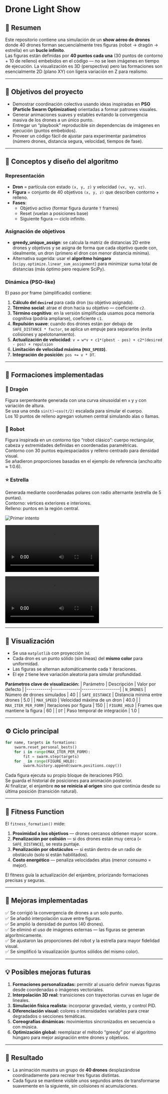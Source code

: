 # Drone Light Show 

## 📘 Resumen
Este repositorio contiene una simulación de un **show aéreo de drones** donde 40 drones forman secuencialmente tres figuras (robot → dragón → estrella) en un **bucle infinito**.  
Las figuras están definidas por **40 puntos cada una** (30 puntos de contorno + 10 de relleno) embebidos en el código — no se leen imágenes en tiempo de ejecución. La visualización es 3D (perspectiva) pero las formaciones son esencialmente 2D (plano XY) con ligera variación en Z para realismo.

---

## 🎯 Objetivos del proyecto
- Demostrar coordinación colectiva usando ideas inspiradas en **PSO (Particle Swarm Optimization)** orientadas a formar patrones visuales.  
- Generar animaciones suaves y estables evitando la convergencia masiva de los drones a un único punto.  
- Entregar un “playbook” reproducible sin dependencias de imágenes en ejecución (puntos embebidos).  
- Proveer un código fácil de ajustar para experimentar parámetros (número drones, distancia segura, velocidad, tiempos de fase).

---

## 🧠 Conceptos y diseño del algoritmo

### Representación
- **Dron** = partícula con estado `(x, y, z)` y velocidad `(vx, vy, vz)`.  
- **Figura** = conjunto de 40 objetivos `(x, y, z)` que describen contorno + relleno.  
- **Fases**:  
  - Objetivo activo (formar figura durante `T` frames)  
  - Reset (vuelan a posiciones base)  
  - Siguiente figura — ciclo infinito.

### Asignación de objetivos
- **greedy_unique_assign**: se calcula la matriz de distancias 2D entre drones y objetivos y se asigna de forma que cada objetivo quede con, idealmente, un dron (primero el dron con menor distancia mínima).  
- Alternativa sugerida: usar el **algoritmo húngaro** (`scipy.optimize.linear_sum_assignment`) para minimizar suma total de distancias (más óptimo pero requiere SciPy).

### Dinámica (PSO-like)
El paso por frame (simplificado) contiene:
1. **Cálculo del `desired`** para cada dron (su objetivo asignado).
2. **Término social**: atrae el dron hacia su objetivo — coeficiente `c2`.
3. **Término cognitivo**: en la versión simplificada usamos poca memoria cognitiva (podría ampliarse), coeficiente `c1`.
4. **Repulsión suave**: cuando dos drones están por debajo de `SAFE_DISTANCE * factor`, se aplica un empuje para separarlos (evita colisiones y apelotonamiento).
5. **Actualización de velocidad**: `v = w*v + c1*(pbest - pos) + c2*(desired - pos) + repulsion`
6. **Limitación de velocidad máxima (`MAX_SPEED`)**.
7. **Integración de posición**: `pos += v * DT`.

---

## 🧩 Formaciones implementadas

### 🐉 Dragón
Figura serpenteante generada con una curva sinusoidal en `x` y `y` con variación de altura.  
Se usa una onda `sin(t)`–`cos(t/2)` escalada para simular el cuerpo.  
Los 10 puntos de relleno agregan volumen central simulando alas o llamas.

### 🤖 Robot
Figura inspirada en un contorno tipo “robot clásico”: cuerpo rectangular, cabeza y extremidades definidas en coordenadas paramétricas.  
Contorno con 30 puntos equiespaciados y relleno centrado para densidad visual.  
Se añadieron proporciones basadas en el ejemplo de referencia (ancho:alto ≈ 1:0.6).

### ⭐ Estrella
Generada mediante coordenadas polares con radio alternante (estrella de 5 puntas).  
Contorno: vértices exteriores e interiores.  
Relleno: puntos en la región central.

![Primer intento](https://github.com/RogueOne-22/Laboratorio_4/blob/c9423d81fc051df091b791b50ca72f1fa5f7ae2a/Punto%201%20Emjambre/drone_show.gif)

<video controls src="https://github.com/RogueOne-22/Laboratorio_4/blob/c9423d81fc051df091b791b50ca72f1fa5f7ae2a/Punto%201%20Emjambre/final.mp4" title="Resultado"></video>

![Resultado](https://github.com/RogueOne-22/Laboratorio_4/blob/e4153f7811e72b6391f07868de00954c721a8a84/Punto%201%20Emjambre/final.mp4)

---

## 🎨 Visualización

- Se usa `matplotlib` con proyección `3d`.  
- Cada dron es un punto sólido (sin líneas) del **mismo color** para uniformidad.  
- Las figuras se alternan automáticamente cada `T` iteraciones.  
- El eje `Z` tiene leve variación aleatoria para simular profundidad.  

**Parámetros clave de visualización:**
| Parámetro | Descripción | Valor por defecto |
|------------|--------------|-------------------|
| `N_DRONES` | Número de drones simulados | 40 |
| `SAFE_DISTANCE` | Distancia mínima entre drones | 5.0 |
| `MAX_SPEED` | Velocidad máxima de un dron | 40.0 |
| `MAX_ITER_PER_FORM` | Iteraciones por figura | 150 |
| `FIGURE_HOLD` | Frames que mantiene la figura | 60 |
| `DT` | Paso temporal de integración | 1.0 |

---

## ⚙️ Ciclo principal

```python
for name, targets in formations:
    swarm.reset_personal_bests()
    for i in range(MAX_ITER_PER_FORM):
        fit = swarm.step(targets)
    for _ in range(FIGURE_HOLD):
        swarm.history.append(swarm.positions.copy())
```

Cada figura ejecuta su propio bloque de iteraciones PSO.  
Se guarda el historial de posiciones para animación posterior.  
Al finalizar, el enjambre **no se reinicia al origen** sino que continúa desde su última posición (transición natural).

---

## 🧮 Fitness Function
El `fitness_formation()` mide:
1. **Proximidad a los objetivos** — drones cercanos obtienen mayor score.  
2. **Penalización por colisión** — si dos drones están muy cerca (`< SAFE_DISTANCE`), se resta puntaje.  
3. **Penalización por obstáculos** — si están dentro de un radio de obstáculo (solo si están habilitados).  
4. **Costo energético** — penaliza velocidades altas (menor consumo = mejor).  

El fitness guía la actualización del enjambre, priorizando formaciones precisas y seguras.


---

## 🚀 Mejoras implementadas
✅ Se corrigió la convergencia de drones a un solo punto.  
✅ Se añadió interpolación suave entre figuras.  
✅ Se amplió la densidad de puntos (40 drones).  
✅ Se eliminó el uso de imágenes externas — las figuras se generan algorítmicamente.  
✅ Se ajustaron las proporciones del robot y la estrella para mayor fidelidad visual.  
✅ Se simplificó la visualización (puntos sólidos del mismo color).  

---

## 💡 Posibles mejoras futuras
1. **Formaciones personalizadas:** permitir al usuario definir nuevas figuras desde coordenadas o imágenes vectoriales.  
2. **Interpolación 3D real:** transiciones con trayectorias curvas en lugar de lineales.  
3. **Simulación física realista:** incorporar gravedad, viento, y control PID.  
4. **Diferenciación visual:** colores o intensidades variables para crear degradados o secciones temáticas.  
5. **Coreografías dinámicas:** movimientos sincronizados en secuencia o con música.  
6. **Optimización global:** reemplazar el método “greedy” por el algoritmo húngaro para mejor asignación entre drones y objetivos.

---

## 🎥 Resultado
 - La animación muestra un grupo de **40 drones** desplazándose coordinadamente para recrear tres figuras distintas.  
 - Cada figura se mantiene visible unos segundos antes de transformarse suavemente en la siguiente, sin colisiones ni acumulaciones.
 


